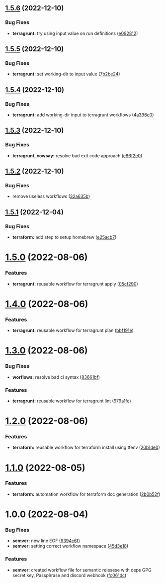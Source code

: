 ## [1.5.6](https://github.com/kolvin/workflows/compare/v1.5.5...v1.5.6) (2022-12-10)


### Bug Fixes

* **terragrunt:** try using input value on run definitions ([e092812](https://github.com/kolvin/workflows/commit/e092812f476dffe0491796c1d47c1742e990dc00))

## [1.5.5](https://github.com/kolvin/workflows/compare/v1.5.4...v1.5.5) (2022-12-10)


### Bug Fixes

* **terragrunt:** set working-dir to input value ([7b2be24](https://github.com/kolvin/workflows/commit/7b2be24bce44b0b70d51bd9d337f2b0ba1b461fc))

## [1.5.4](https://github.com/kolvin/workflows/compare/v1.5.3...v1.5.4) (2022-12-10)


### Bug Fixes

* **terragrunt:** add working-dir input to terragrunt workflows ([4a396e0](https://github.com/kolvin/workflows/commit/4a396e01da87682679fd0464a9b42824c6fd6977))

## [1.5.3](https://github.com/kolvin/workflows/compare/v1.5.2...v1.5.3) (2022-12-10)


### Bug Fixes

* **terragrunt, cowsay:** resolve bad exit code approach ([c86f2e0](https://github.com/kolvin/workflows/commit/c86f2e0446624ac0fae4f3bc582774483b683e34))

## [1.5.2](https://github.com/kolvin/workflows/compare/v1.5.1...v1.5.2) (2022-12-10)


### Bug Fixes

* remove useless workflows ([32a635b](https://github.com/kolvin/workflows/commit/32a635b36741bc6d75a82c7f936f1eb06e419bbd))

## [1.5.1](https://github.com/kolvin/workflows/compare/v1.5.0...v1.5.1) (2022-12-04)


### Bug Fixes

* **terraform:** add step to setup homebrew ([e25acb7](https://github.com/kolvin/workflows/commit/e25acb762e202f5238d1c67e4bd77842b83645af))

# [1.5.0](https://github.com/kolvin/workflows/compare/v1.4.0...v1.5.0) (2022-08-06)


### Features

* **terragrunt:** reusable workflow for terragrunt apply ([05cf290](https://github.com/kolvin/workflows/commit/05cf2906c1330657d23f794608097dbb59573a2b))

# [1.4.0](https://github.com/kolvin/workflows/compare/v1.3.0...v1.4.0) (2022-08-06)


### Features

* **terragrunt:** reusable workflow for terragrunt plan ([bbf191e](https://github.com/kolvin/workflows/commit/bbf191e75c8c479c6021cca4d831b0868b30191c))

# [1.3.0](https://github.com/kolvin/workflows/compare/v1.2.0...v1.3.0) (2022-08-06)


### Bug Fixes

* **worflows:** resolve bad ci syntax ([83661bf](https://github.com/kolvin/workflows/commit/83661bfce0ffc3403a82715ac3f38f870f74f246))


### Features

* **terragrunt:** reusable workflow for terragrunt lint ([979a1fe](https://github.com/kolvin/workflows/commit/979a1fe4cbcd23a8b15506c741914dd4e623ca9a))

# [1.2.0](https://github.com/kolvin/workflows/compare/v1.1.0...v1.2.0) (2022-08-06)


### Features

* **terraform:** reusable workflow for terraform install using tfenv ([20b1de0](https://github.com/kolvin/workflows/commit/20b1de0ba70727b34778943e83423930c7bd9ba1))

# [1.1.0](https://github.com/kolvin/workflows/compare/v1.0.0...v1.1.0) (2022-08-05)


### Features

* **terraform:** automation workflow for terraform doc generation ([2b0b52f](https://github.com/kolvin/workflows/commit/2b0b52f68717dcb5355c5d2a5fbe8d1ab1350e97))

# 1.0.0 (2022-08-04)


### Bug Fixes

* **semver:** new line EOF ([9394c6f](https://github.com/kolvin/workflows/commit/9394c6ff18c76ab95411b6f6235131388be2cd0c))
* **semver:** setting correct workflow namespace ([45d3e18](https://github.com/kolvin/workflows/commit/45d3e18095783526e05a619294b70d14d8e71f66))


### Features

* **semver:** created workflow file for semantic relesese with deps GPG secret key, Passphrase and discord webhook ([fc061dc](https://github.com/kolvin/workflows/commit/fc061dcdeef85c0267790b2472a65012771e4f89))
